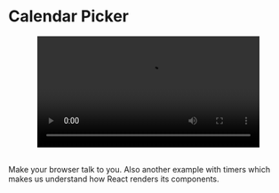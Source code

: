 # Calendar Picker

<div align="center" ><video src='https://user-images.githubusercontent.com/18037904/145698834-d43a06e2-ad4b-4ab4-be49-6b809b10faee.mp4' width="400"/></div>

<br>

Make your browser talk to you. Also another example with timers which makes us understand how React renders its components.
